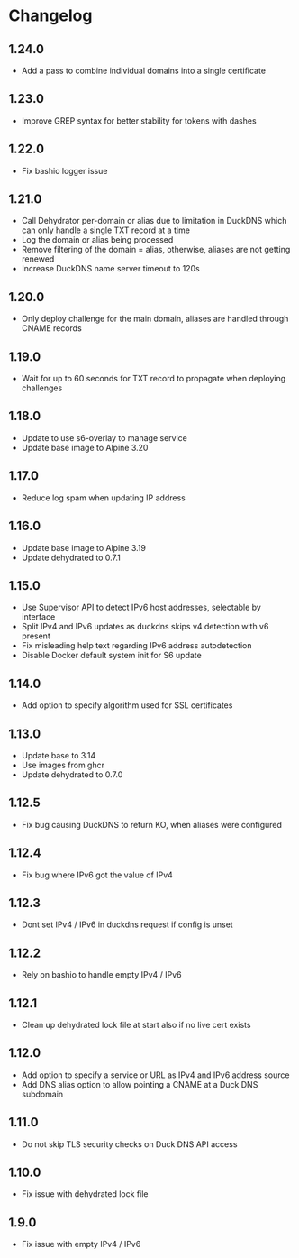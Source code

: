 # Changelog

## 1.24.0

- Add a pass to combine individual domains into a single certificate

## 1.23.0

- Improve GREP syntax for better stability for tokens with dashes

## 1.22.0

- Fix bashio logger issue

## 1.21.0

- Call Dehydrator per-domain or alias due to limitation in DuckDNS which can only handle a single TXT record at a time
- Log the domain or alias being processed
- Remove filtering of the domain = alias, otherwise, aliases are not getting renewed
- Increase DuckDNS name server timeout to 120s

## 1.20.0

- Only deploy challenge for the main domain, aliases are handled through CNAME records

## 1.19.0

- Wait for up to 60 seconds for TXT record to propagate when deploying challenges

## 1.18.0

- Update to use s6-overlay to manage service
- Update base image to Alpine 3.20

## 1.17.0

- Reduce log spam when updating IP address

## 1.16.0

- Update base image to Alpine 3.19
- Update dehydrated to 0.7.1

## 1.15.0

- Use Supervisor API to detect IPv6 host addresses, selectable by interface
- Split IPv4 and IPv6 updates as duckdns skips v4 detection with v6 present
- Fix misleading help text regarding IPv6 address autodetection
- Disable Docker default system init for S6 update

## 1.14.0

- Add option to specify algorithm used for SSL certificates

## 1.13.0

- Update base to 3.14
- Use images from ghcr
- Update dehydrated to 0.7.0

## 1.12.5

- Fix bug causing DuckDNS to return KO, when aliases were configured

## 1.12.4

- Fix bug where IPv6 got the value of IPv4

## 1.12.3

- Dont set IPv4 / IPv6 in duckdns request if config is unset

## 1.12.2

- Rely on bashio to handle empty IPv4 / IPv6

## 1.12.1

- Clean up dehydrated lock file at start also if no live cert exists

## 1.12.0

- Add option to specify a service or URL as IPv4 and IPv6 address source
- Add DNS alias option to allow pointing a CNAME at a Duck DNS subdomain

## 1.11.0

- Do not skip TLS security checks on Duck DNS API access

## 1.10.0

- Fix issue with dehydrated lock file

## 1.9.0

- Fix issue with empty IPv4 / IPv6
